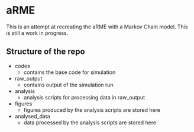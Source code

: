 # aRME

This is an attempt at recreating the aRME with a Markov Chain model. This is still a work in progress.

## Structure of the repo
- codes
	- contains the base code for simulation
- raw_output
	- contains output of the simulation run
- analysis
	- analysis scripts for processing data in raw_output
- figures
	- figures produced by the analysis scripts are stored here
- analysed_data
	- data processed by the analysis scripts are stored here
